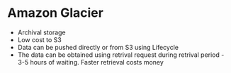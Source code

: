 # Amazon Glacier

* Archival storage
* Low cost to S3
* Data can be pushed directly or from S3 using Lifecycle
* The data can be obtained using retrival request during retrival period - 3-5 hours of waiting. Faster retrieval costs money
